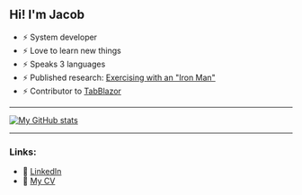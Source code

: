 ## Hi! I'm Jacob

- ⚡ System developer
- ⚡ Love to learn new things
- ⚡ Speaks 3 languages
- ⚡ Published research: [Exercising with an "Iron Man"](https://ieeexplore.ieee.org/abstract/document/9223552)
- ⚡ Contributor to [TabBlazor](https://tabblazor.com/)

---

[![My GitHub stats](https://github-readme-stats.vercel.app/api?username=jacobpihl&hide=stars,issues&count_private=true&theme=nord)](https://github-readme-stats.vercel.app/)

---

### Links:

- 🏮 [LinkedIn][linkedin]
- 📜 [My CV][cv]



[linkedin]: https://www.linkedin.com/in/jacob-pihl-3ba72a141/
[cv]: https://github.com/jacobpihl/myCV/blob/master/Jacob%20Pihl%20-%20CV%20-%20English.pdf
